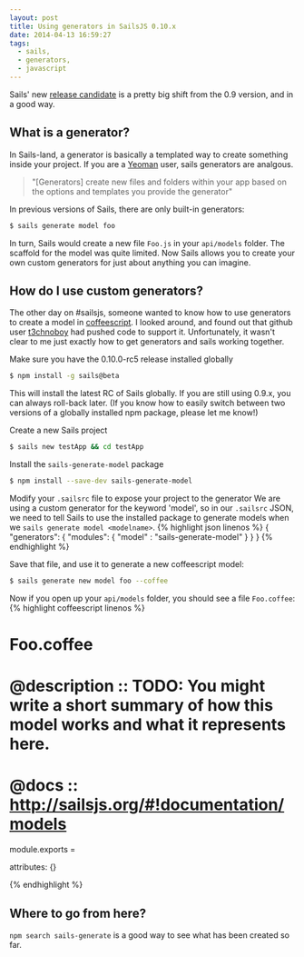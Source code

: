 ```yaml
---
layout: post
title: Using generators in SailsJS 0.10.x
date: 2014-04-13 16:59:27
tags: 
  - sails, 
  - generators,
  - javascript
---
```


Sails' new [release candidate](https://github.com/balderdashy/sails/tree/v0.10.0-rc5) is a pretty big shift from the 0.9 version, and in a good way.

## What is a generator?
In Sails-land, a generator is basically a templated way to create something inside your project. If you are a [Yeoman](http://yeoman.io) user, sails generators are analgous.
> "[Generators] create new files and folders within your app based on the options and templates you provide the generator"

In previous versions of Sails, there are only built-in generators:
```bash
$ sails generate model foo
```
In turn, Sails would create a new file `Foo.js` in your `api/models` folder. The scaffold for the model was quite limited. Now Sails allows you to create your own custom generators for just about anything you can imagine.

## How do I use custom generators?
The other day on #sailsjs, someone wanted to know how to use generators to create a model in [coffeescript](http://coffeescript.org/). I looked around, and found out that github user [t3chnoboy](https://github.com/t3chnoboy) had pushed code to support it. Unfortunately, it wasn't clear to me just exactly how to get generators and sails working together.

Make sure you have the 0.10.0-rc5 release installed globally
```bash
$ npm install -g sails@beta
```
This will install the latest RC of Sails globally. If you are still using 0.9.x, you can always roll-back later. (If you know how to easily switch between two versions of a globally installed npm package, please let me know!)

Create a new Sails project 
```bash
$ sails new testApp && cd testApp
```

Install the `sails-generate-model` package
```bash
$ npm install --save-dev sails-generate-model
```

Modify your `.sailsrc` file to expose your project to the generator
We are using a custom generator for the keyword 'model', so in our `.sailsrc` JSON, we need to tell Sails to use the installed package to generate models when we `sails generate model <modelname>`.
{% highlight json linenos %}
{
  "generators": {
    "modules": {
    	"model" : "sails-generate-model"
    }
  }
}
{% endhighlight %}

Save that file, and use it to generate a new coffeescript model:
```bash
$ sails generate new model foo --coffee
```
Now if you open up your `api/models` folder, you should see a file `Foo.coffee`:
{% highlight coffeescript linenos %}
 # Foo.coffee
 #
 # @description :: TODO: You might write a short summary of how this model works and what it represents here.
 # @docs        :: http://sailsjs.org/#!documentation/models

module.exports =

  attributes: {}

{% endhighlight %}

## Where to go from here?
`npm search sails-generate` is a good way to see what has been created so far. 
